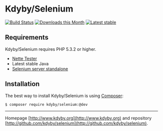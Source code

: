 Kdyby/Selenium
======

[![Build Status](https://travis-ci.org/Kdyby/Selenium.svg?branch=master)](https://travis-ci.org/Kdyby/Selenium)
[![Downloads this Month](https://img.shields.io/packagist/dm/Kdyby/Selenium.svg)](https://packagist.org/packages/Kdyby/Selenium)
[![Latest stable](https://img.shields.io/packagist/v/Kdyby/Selenium.svg)](https://packagist.org/packages/Kdyby/Selenium)


Requirements
------------

Kdyby/Selenium requires PHP 5.3.2 or higher.

- [Nette Tester](https://github.com/nette/tester)
- Latest stable Java
- [Selenium server standalone](https://code.google.com/p/selenium/downloads/list?can=2&q=)


Installation
------------

The best way to install Kdyby/Selenium is using  [Composer](http://getcomposer.org/):

```sh
$ composer require kdyby/selenium:@dev
```


-----

Homepage [http://www.kdyby.org](http://www.kdyby.org) and repository [http://github.com/kdyby/selenium](http://github.com/kdyby/selenium).
